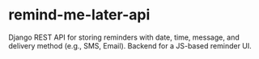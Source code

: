 # remind-me-later-api
Django REST API for storing reminders with date, time, message, and delivery method (e.g., SMS, Email). Backend for a JS-based reminder UI.
